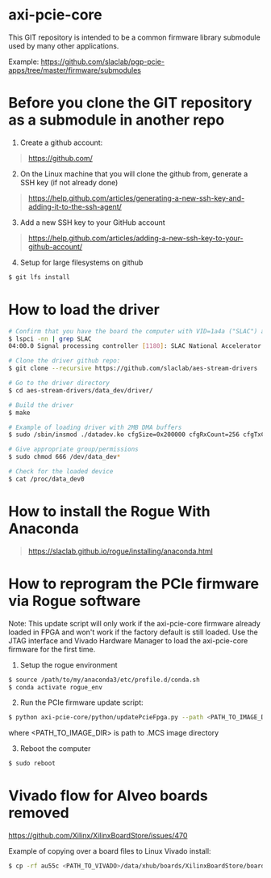# axi-pcie-core

This GIT repository is intended to be a common firmware library submodule used by many other applications.

Example: https://github.com/slaclab/pgp-pcie-apps/tree/master/firmware/submodules

<!--- ######################################################## -->

# Before you clone the GIT repository as a submodule in another repo

1) Create a github account:
> https://github.com/

2) On the Linux machine that you will clone the github from, generate a SSH key (if not already done)
> https://help.github.com/articles/generating-a-new-ssh-key-and-adding-it-to-the-ssh-agent/

3) Add a new SSH key to your GitHub account
> https://help.github.com/articles/adding-a-new-ssh-key-to-your-github-account/

4) Setup for large filesystems on github
```bash
$ git lfs install
```

<!--- ######################################################## -->

# How to load the driver

```bash
# Confirm that you have the board the computer with VID=1a4a ("SLAC") and PID=2030 ("AXI Stream DAQ")
$ lspci -nn | grep SLAC
04:00.0 Signal processing controller [1180]: SLAC National Accelerator Lab TID-AIR AXI Stream DAQ PCIe card [1a4a:2030]

# Clone the driver github repo:
$ git clone --recursive https://github.com/slaclab/aes-stream-drivers

# Go to the driver directory
$ cd aes-stream-drivers/data_dev/driver/

# Build the driver
$ make

# Example of loading driver with 2MB DMA buffers
$ sudo /sbin/insmod ./datadev.ko cfgSize=0x200000 cfgRxCount=256 cfgTxCount=16

# Give appropriate group/permissions
$ sudo chmod 666 /dev/data_dev*

# Check for the loaded device
$ cat /proc/data_dev0
```

<!--- ######################################################## -->

# How to install the Rogue With Anaconda

> https://slaclab.github.io/rogue/installing/anaconda.html

<!--- ######################################################## -->

# How to reprogram the PCIe firmware via Rogue software

Note: This update script will only work if the axi-pcie-core firmware already loaded in FPGA and won't work if the factory default is still loaded.  Use the JTAG interface and Vivado Hardware Manager to load the axi-pcie-core firmware for the first time.

1) Setup the rogue environment
```bash
$ source /path/to/my/anaconda3/etc/profile.d/conda.sh
$ conda activate rogue_env
```

2) Run the PCIe firmware update script:
```bash
$ python axi-pcie-core/python/updatePcieFpga.py --path <PATH_TO_IMAGE_DIR>
```
where <PATH_TO_IMAGE_DIR> is path to .MCS image directory

3) Reboot the computer
```bash
$ sudo reboot
```


<!--- ######################################################## -->

# Vivado flow for Alveo boards removed

https://github.com/Xilinx/XilinxBoardStore/issues/470

Example of copying over a board files to Linux Vivado install:

```bash
$ cp -rf au55c <PATH_TO_VIVADO>/data/xhub/boards/XilinxBoardStore/boards/Xilinx/.
```

<!--- ######################################################## -->
